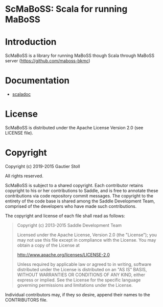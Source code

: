 ScMaBoSS: Scala for running MaBoSS
==========================

Introduction
============

ScMaBoSS is a library for running MaBoSS though Scala through MaBoSS server (https://github.com/maboss-bkmc)

Documentation
=============

 - [scaladoc](https://gautierstoll.github.io/ScMaBoSS/target/scala-2.12/api/ScMaBoSS/)

License
=======

ScMaBoSS is distributed under the Apache License Version 2.0 (see LICENSE file).

Copyright
=========

Copyright (c) 2019-2015 Gautier Stoll

All rights reserved.

ScMaBoSS is subject to a shared copyright. Each contributor retains copyright to
his or her contributions to Saddle, and is free to annotate these contributions
via code repository commit messages. The copyright to the entirety of the code
base is shared among the Saddle Development Team, comprised of the developers
who have made such contributions.

The copyright and license of each file shall read as follows:

> Copyright (c) 2013-2015 Saddle Development Team
>
> Licensed under the Apache License, Version 2.0 (the "License");
> you may not use this file except in compliance with the License.
> You may obtain a copy of the License at
>
> http://www.apache.org/licenses/LICENSE-2.0
>
> Unless required by applicable law or agreed to in writing, software
> distributed under the License is distributed on an "AS IS" BASIS,
> WITHOUT WARRANTIES OR CONDITIONS OF ANY KIND, either express or implied.
> See the License for the specific language governing permissions and
> limitations under the License.


Individual contributors may, if they so desire, append their names to
the CONTRIBUTORS file.
